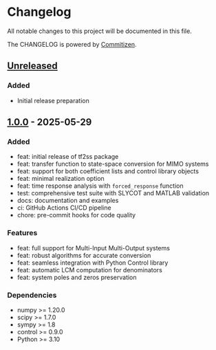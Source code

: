 # Changelog

All notable changes to this project will be documented in this file.

The CHANGELOG is powered by [Commitizen](https://commitizen-tools.github.io/commitizen/).

## [Unreleased]

### Added

- Initial release preparation

## [1.0.0] - 2025-05-29

### Added

- feat: initial release of tf2ss package
- feat: transfer function to state-space conversion for MIMO systems
- feat: support for both coefficient lists and control library objects
- feat: minimal realization option
- feat: time response analysis with `forced_response` function
- test: comprehensive test suite with SLYCOT and MATLAB validation
- docs: documentation and examples
- ci: GitHub Actions CI/CD pipeline
- chore: pre-commit hooks for code quality

### Features

- feat: full support for Multi-Input Multi-Output systems
- feat: robust algorithms for accurate conversion
- feat: seamless integration with Python Control library
- feat: automatic LCM computation for denominators
- feat: system poles and zeros preservation

### Dependencies

- numpy >= 1.20.0
- scipy >= 1.7.0
- sympy >= 1.8
- control >= 0.9.0
- Python >= 3.10

[Unreleased]: https://github.com/mwadinger/tf2ss/compare/v1.0.0...HEAD
[1.0.0]: https://github.com/mwadinger/tf2ss/releases/tag/v1.0.0
